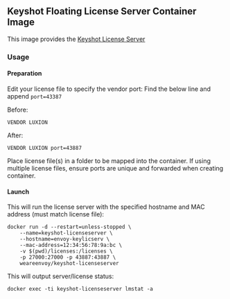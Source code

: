 Keyshot Floating License Server Container Image
-----------------------------------------------

This image provides the [Keyshot License Server](https://luxion.atlassian.net/wiki/spaces/K8M/pages/311984257/Luxion+License+Server+Installation)

### Usage
#### Preparation
Edit your license file to specify the vendor port:
Find the below line and append `port=43387`

Before:
```
VENDOR LUXION
```

After:
```
VENDOR LUXION port=43887
```


Place license file(s) in a folder to be mapped into the container. If using multiple license files, ensure ports are unique and forwarded when creating container.

#### Launch
This will run the license server with the specified hostname and MAC address (must match license file):
```
docker run -d --restart=unless-stopped \
    --name=keyshot-licenseserver \
    --hostname=envoy-keylicserv \
    --mac-address=12:34:56:78:9a:bc \
    -v $(pwd)/licenses:/licenses \
    -p 27000:27000 -p 43887:43887 \
    weareenvoy/keyshot-licenseserver
```

This will output server/license status:
```
docker exec -ti keyshot-licenseserver lmstat -a
```
